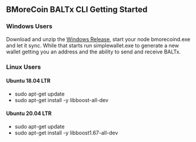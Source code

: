 ## BMoreCoin BALTx CLI Getting Started

### Windows Users
Download and unzip the [Windows Release](https://github.com/BMoreToken/bmorecoin/releases/download/0.0.1/ccx-cli-win64-v0.0.1.zip), start your node bmorecoind.exe and let it sync. While that starts run simplewallet.exe to generate a new wallet getting you an address and the ability to send and receive BALTx.

### Linux Users
#### Ubuntu 18.04 LTR
* sudo apt-get update
* sudo apt-get install -y libboost-all-dev

#### Ubuntu 20.04 LTR
* sudo apt-get update
* sudo apt-get install -y libboost1.67-all-dev
